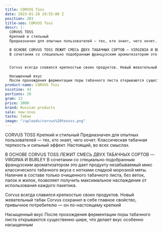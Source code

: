 ```yaml
---
title: CORVUS Toss
date: 2023-01-28 19:55:00 Z
position: 203
title-seo: CORVUS Toss
descr: |-
  CORVUS TOSS
  Крепкий и стильный
  Предназначен для опытных пользователей — тех, кто знает, чего хочет. Классическая табачная терпкость и сильный эффект. Настоящий, во всех смыслах.

  В ОСНОВЕ CORVUS TOSS ЛЕЖИТ СМЕСЬ ДВУХ ТАБАЧНЫХ СОРТОВ­ — VIRGINIA И BURLEY
  В сочетании со специально подобранным французским ароматизатором это дает продукту незабываемый микс классического табачного вкуса с нотками сладкой морозной мяты. Наличие в составе только очищенного табачного листа, без веток, палок и жилок, позволяет получить максимальное наслаждение от использования каждого пакетика.


  Corvus всегда славился крепкостью своих продуктов. Новый жевательный табак Corvus сохранил в себе главное свойство, привычное потребителю — он по-настоящему крепкий

  Насыщенный вкус
  После прохождения ферментации поры табачного листа открываются существенно шире, что делает вкус особенно насыщенным
product-name: CORVUS Toss
nicotine: 43
portions: 20
gram: 13
price: 3000
brand: Russian products
sale: new-snus
taste: Табак
image: "/uploads/corvus%20toosss.png"
---
```


CORVUS TOSS
Крепкий и стильный
Предназначен для опытных пользователей — тех, кто знает, чего хочет. Классическая табачная терпкость и сильный эффект. Настоящий, во всех смыслах.

В ОСНОВЕ CORVUS TOSS ЛЕЖИТ СМЕСЬ ДВУХ ТАБАЧНЫХ СОРТОВ­ — VIRGINIA И BURLEY
В сочетании со специально подобранным французским ароматизатором это дает продукту незабываемый микс классического табачного вкуса с нотками сладкой морозной мяты. Наличие в составе только очищенного табачного листа, без веток, палок и жилок, позволяет получить максимальное наслаждение от использования каждого пакетика.


Corvus всегда славился крепкостью своих продуктов. Новый жевательный табак Corvus сохранил в себе главное свойство, привычное потребителю — он по-настоящему крепкий

Насыщенный вкус
После прохождения ферментации поры табачного листа открываются существенно шире, что делает вкус особенно насыщенным